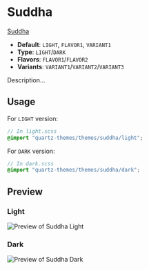 # Suddha

[Suddha](#)

- **Default**: `LIGHT`, `FLAVOR1`, `VARIANT1`
- **Type**: `LIGHT`/`DARK`
- **Flavors**: `FLAVOR1`/`FLAVOR2`
- **Variants**: `VARIANT1`/`VARIANT2`/`VARIANT3`

Description...

## Usage

For `LIGHT` version:

```scss
// In light.scss
@import "quartz-themes/themes/suddha/light";
```

For `DARK` version:

```scss
// In dark.scss
@import "quartz-themes/themes/suddha/dark";
```

## Preview

### Light

![Preview of Suddha Light](preview-light.png)

### Dark

![Preview of Suddha Dark](preview-dark.png)
